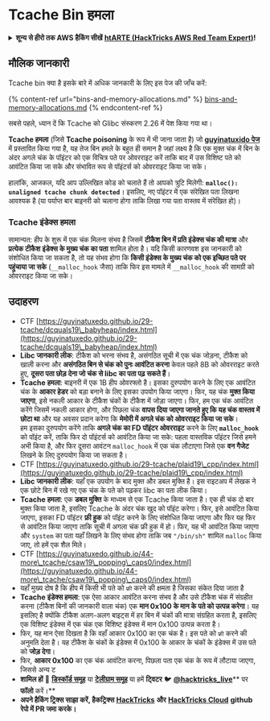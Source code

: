 # Tcache Bin हमला

<details>

<summary><strong>शून्य से हीरो तक AWS हैकिंग सीखें</strong> <a href="https://training.hacktricks.xyz/courses/arte"><strong>htARTE (HackTricks AWS Red Team Expert)</strong></a><strong>!</strong></summary>

HackTricks का समर्थन करने के अन्य तरीके:

* यदि आप अपनी **कंपनी का विज्ञापन HackTricks में देखना चाहते हैं** या **HackTricks को PDF में डाउनलोड करना चाहते हैं** तो [**सदस्यता योजनाएं देखें**](https://github.com/sponsors/carlospolop)!
* [**आधिकारिक PEASS & HackTricks स्वैग**](https://peass.creator-spring.com) प्राप्त करें
* [**The PEASS Family**](https://opensea.io/collection/the-peass-family) की खोज करें, हमारा विशेष [**NFTs**](https://opensea.io/collection/the-peass-family) संग्रह
* **शामिल हों** 💬 [**डिस्कॉर्ड समूह**](https://discord.gg/hRep4RUj7f) या [**टेलीग्राम समूह**](https://t.me/peass) या हमें **ट्विटर** पर **फॉलो** करें 🐦 [**@hacktricks\_live**](https://twitter.com/hacktricks\_live)**.**
* **अपने हैकिंग ट्रिक्स साझा करें, HackTricks** (https://github.com/carlospolop/hacktricks) और [**HackTricks Cloud**](https://github.com/carlospolop/hacktricks-cloud) github repos में PRs सबमिट करके।

</details>

## मौलिक जानकारी

Tcache bin क्या है इसके बारे में अधिक जानकारी के लिए इस पेज की जाँच करें:

{% content-ref url="bins-and-memory-allocations.md" %}
[bins-and-memory-allocations.md](bins-and-memory-allocations.md)
{% endcontent-ref %}

सबसे पहले, ध्यान दें कि Tcache को Glibc संस्करण 2.26 में पेश किया गया था।

**Tcache हमला** (जिसे **Tcache poisoning** के रूप में भी जाना जाता है) जो [**guyinatuxido पेज**](https://guyinatuxedo.github.io/29-tcache/tcache\_explanation/index.html) में प्रस्तावित किया गया है, यह तेज बिन हमले के बहुत ही समान है जहां लक्ष्य है कि एक मुक्त चंक में बिन के अंदर अगले चंक के पॉइंटर को एक विचित्र पते पर ओवरराइट करें ताकि बाद में उस विशिष्ट पते को आवंटित किया जा सके और संभावित रूप से पॉइंटर्स को ओवरराइट किया जा सके।

हालांकि, आजकल, यदि आप उल्लिखित कोड को चलाते हैं तो आपको त्रुटि मिलेगी: **`malloc(): unaligned tcache chunk detected`**। इसलिए, नए पॉइंटर में एक संरेखित पता लिखना आवश्यक है (या पर्याप्त बार बाइनरी को चलाना होगा ताकि लिखा गया पता वास्तव में संरेखित हो)।

### Tcache इंडेक्स हमला

सामान्यत: हीप के शुरू में एक चंक मिलना संभव है जिसमें **टीकैश बिन में प्रति इंडेक्स चंक की मात्रा** और **प्रत्येक टीकैश इंडेक्स के मुख्य चंक का पता** शामिल होता है। यदि किसी कारणवश इस जानकारी को संशोधित किया जा सकता है, तो यह संभव होगा कि **किसी इंडेक्स के मुख्य चंक को एक इच्छित पते पर पहुंचाया जा सके** (`__malloc_hook` जैसा) ताकि फिर इस मामले में `__malloc_hook` की सामग्री को ओवरराइट किया जा सके।

## उदाहरण

* CTF [https://guyinatuxedo.github.io/29-tcache/dcquals19\_babyheap/index.html](https://guyinatuxedo.github.io/29-tcache/dcquals19\_babyheap/index.html)
* **Libc जानकारी लीक**: टीकैश को भरना संभव है, असंगठित सूची में एक चंक जोड़ना, टीकैश को खाली करना और **असंगठित बिन से चंक को पुनः आवंटित करना** केवल पहले 8B को ओवरराइट करते हुए, **दूसरा पता छोड़ देना जो चंक से libc का पता पढ़ सकते हैं**।
* **Tcache हमला**: बाइनरी में एक 1B हीप ओवरफ्लो है। इसका दुरुपयोग करने के लिए एक आवंटित चंक के **आकार हेडर** को बड़ा बनाने के लिए इसका उपयोग किया जाएगा। फिर, यह चंक **मुक्त किया जाएगा**, इसे नकली आकार के टीकैश चंकों के टीकैश में जोड़ा जाएगा। फिर, हम एक चंक आवंटित करेंगे जिसमें नकली आकार होगा, और पिछला चंक **वापस दिया जाएगा जानते हुए कि यह चंक वास्तव में छोटा था** और यह अवसर प्रदान करेगा कि **मेमोरी में अगले चंक को ओवरराइट किया जा सके**।\
हम इसका दुरुपयोग करेंगे ताकि **अगले चंक का FD पॉइंटर ओवरराइट** करने के लिए **`malloc_hook`** को पॉइंट करें, ताकि फिर दो पॉइंटर्स को आवंटित किया जा सके: पहला वास्तविक पॉइंटर जिसे हमने अभी किया है, और फिर दूसरा आवंटन `malloc_hook` में एक चंक लौटाएगा जिसे एक **वन गैजेट** लिखने के लिए दुरुपयोग किया जा सकता है।
* CTF [https://guyinatuxedo.github.io/29-tcache/plaid19\_cpp/index.html](https://guyinatuxedo.github.io/29-tcache/plaid19\_cpp/index.html)
* **Libc जानकारी लीक**: यहाँ एक उपयोग के बाद मुक्त और डबल मुक्ति है। इस राइटअप में लेखक ने एक छोटे बिन में रखे गए एक चंक के पते को पढ़कर libc का पता लीक किया।
* **Tcache हमला**: एक **डबल मुक्ति** के माध्यम से एक Tcache किया जाता है। एक ही चंक दो बार मुक्त किया जाता है, इसलिए Tcache के अंदर चंक खुद को पॉइंट करेगा। फिर, इसे आवंटित किया जाएगा, इसका FD पॉइंटर **फ्री हुक** को पॉइंट करने के लिए संशोधित किया जाएगा और फिर यह फिर से आवंटित किया जाएगा ताकि सूची में अगला चंक फ्री हुक में हो। फिर, यह भी आवंटित किया जाएगा और `system` का पता यहाँ लिखने के लिए संभव होगा ताकि जब `"/bin/sh"` शामिल `malloc` किया जाए, तो हमें एक शैल मिले।
* CTF [https://guyinatuxedo.github.io/44-more\_tcache/csaw19\_popping\_caps0/index.html](https://guyinatuxedo.github.io/44-more\_tcache/csaw19\_popping\_caps0/index.html)
* यहाँ मुख्य दोष है कि हीप में किसी भी पते को `फ्री` करने की क्षमता है जिसका संकेत दिया जाता है
* **Tcache इंडेक्स हमला**: एक ऐसा आकार आवंटित करना संभव है और उसे टीकैश चंक में संग्रहीत करना (टीकैश बिनों की जानकारी वाला चंक) एक **मान 0x100 के मान के पते को उत्पन्न करेगा**। यह इसलिए है क्योंकि टीकैश अलग-अलग बाइट्स में हर बिन में चंकों की मात्रा संग्रहित करता है, इसलिए एक विशिष्ट इंडेक्स में एक चंक एक विशिष्ट इंडेक्स में मान 0x100 उत्पन्न करता है।
* फिर, यह मान ऐसा दिखता है कि वहाँ आकार 0x100 का एक चंक है। इस पते को `फ्री` करने की अनुमति देता है। यह टीकैश के चंकों के इंडेक्स में 0x100 के आकार के चंकों के इंडेक्स में उस पते को **जोड़ देगा**।
* फिर, **आकार 0x100** का एक चंक आवंटित करना, पिछला पता एक चंक के रूप में लौटाया जाएगा, जिससे अन्य ट
* **शामिल हों** 💬 [**डिस्कॉर्ड समूह**](https://discord.gg/hRep4RUj7f) या [**टेलीग्राम समूह**](https://t.me/peass) या हमें **ट्विटर** 🐦 [**@hacktricks\_live**](https://twitter.com/hacktricks\_live)** पर **फॉलो** करें।**
* **अपने हैकिंग ट्रिक्स साझा करें, हैकट्रिक्स** [**HackTricks**](https://github.com/carlospolop/hacktricks) **और** [**HackTricks Cloud**](https://github.com/carlospolop/hacktricks-cloud) **github रेपो में PR जमा करके।**
